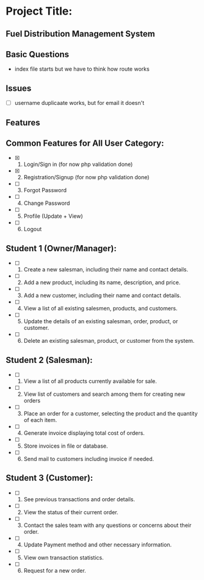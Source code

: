 
# Project Title:
## Fuel Distribution Management System

## Basic Questions

- index file starts but we have to think how route works

## Issues

- [ ] username duplicaate works, but for email it doesn't

## Features

## Common Features for All User Category:
- [x] 1.	Login/Sign in (for now php validation done)
- [x] 2.	Registration/Signup (for now php validation done)
- [ ] 3.	Forgot Password
- [ ] 4.	Change Password
- [ ] 5.	Profile (Update + View)
- [ ] 6.	Logout 
## Student 1 (Owner/Manager):
- [ ] 1.	Create a new salesman, including their name and contact details.
- [ ] 2.	Add a new product, including its name, description, and price.
- [ ] 3.	Add a new customer, including their name and contact details.
- [ ] 4.	View a list of all existing salesmen, products, and customers.
- [ ] 5.	Update the details of an existing salesman, order, product, or customer.
- [ ] 6.	Delete an existing salesman, product, or customer from the system.
## Student 2 (Salesman):
- [ ] 1.	View a list of all products currently available for sale.
- [ ] 2.	View list of customers and search among them for creating new orders
- [ ] 3.	Place an order for a customer, selecting the product and the quantity of each item.
- [ ] 4.	Generate invoice displaying total cost of orders.
- [ ] 5.	Store invoices in file or database.
- [ ] 6.	Send mail to customers including invoice if needed.
## Student 3 (Customer):
- [ ] 1.	See previous transactions and order details.
- [ ] 2.	View the status of their current order.
- [ ] 3.	Contact the sales team with any questions or concerns about their order.
- [ ] 4.	Update Payment method and other necessary information.
- [ ] 5.	View own transaction statistics.
- [ ] 6.	Request for a new order.


